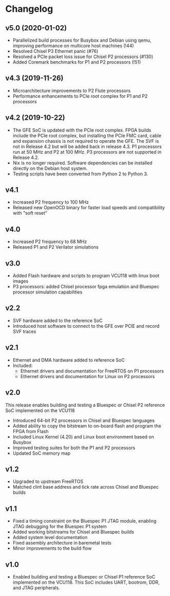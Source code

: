 # Changelog

## v5.0 (2020-01-02)
* Parallelized build processes for Busybox and Debian using qemu, improving performance on multicore host machines (!44)
* Resolved Chisel P3 Ethernet panic  (#76)
* Resolved a PCIe packet loss issue for Chisel P2 processors (#130)
* Added Coremark benchmarks for P1 and P2 processors (!51)

## v4.3 (2019-11-26)
* Microarchitecture improvements to P2 Flute processors
* Performance enhancements to PCIe root complex for P1 and P2 processors

## v4.2 (2019-10-22)
* The GFE SoC is updated with the PCIe root complex. FPGA builds include the PCIe root complex, but installing the PCIe FMC card, cable and expansion chassis is not required to operate the GFE. The SVF is not in Release 4.2 but will be added back in release 4.3. P1 processors run at 50 MHz and P2 at 100 MHz. P3 processors are not supported in Release 4.2. 
* Nix is no longer required. Software dependencies can be installed directly on the Debian host system.
* Testing scripts have been converted from Python 2 to Python 3.

## v4.1
* Increased P2 frequency to 100 MHz
* Released new OpenOCD binary for faster load speeds and compatibility with "soft reset" 

## v4.0
* Increased P2 frequency to 68 MHz
* Released P1 and P2 Verilator simulations

## v3.0
* Added Flash hardware and scripts to program VCU118 with linux boot images
* P3 processors: added Chisel processor fpga emulation and Bluespec processor simulation capabilities

## v2.2
* SVF hardware added to the reference SoC
* Introduced host software to connect to the GFE over PCIE and record SVF traces

## v2.1
* Ethernet and DMA hardware added to reference SoC
* Included:
    * Ethernet drivers and documentation for FreeRTOS on P1 processors
    * Ethernet drivers and documentation for Linux on P2 processors
    
## v2.0
This release enables building and testing a Bluespec or Chisel P2 reference SoC implemented on the VCU118
* Introduced 64-bit P2 processors in Chisel and Bluespec languages
* Added ability to copy the bitstream to on-board flash and program the FPGA from Flash
* Included Linux Kernel (4.20) and Linux boot environment based on Busybox
* Improved testing suites for both the P1 and P2 processors
* Updated SoC memory map

## v1.2
* Upgraded to upstream FreeRTOS
* Matched clint base address and tick rate across Chisel and Bluespec builds

## v1.1
* Fixed a timing constraint on the Bluespec P1 JTAG module, enabling JTAG debugging for the Bluespec P1 system
* Added working bitstreams for Chisel and Bluespec builds
* Added system level documentation
* Fixed assembly architecture in baremetal tests
* Minor improvements to the build flow

## v1.0
* Enabled building and testing a Bluespec or Chisel P1 reference SoC implemented on the VCU118. This SoC includes UART, bootrom, DDR, and JTAG peripherals.
